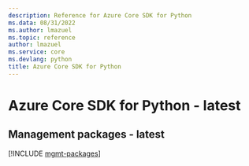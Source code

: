 ```yaml
---
description: Reference for Azure Core SDK for Python
ms.data: 08/31/2022
ms.author: lmazuel
ms.topic: reference
author: lmazuel
ms.service: core
ms.devlang: python
title: Azure Core SDK for Python
---
```

# Azure Core SDK for Python - latest

## Management packages - latest
[!INCLUDE [mgmt-packages](core-mgmt-index.md)]